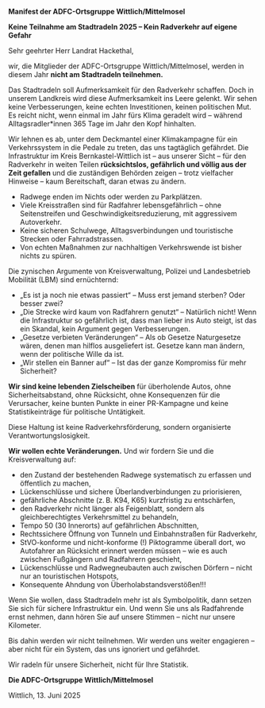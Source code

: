 **Manifest der ADFC-Ortsgruppe Wittlich/Mittelmosel**

**Keine Teilnahme am Stadtradeln 2025 – Kein Radverkehr auf eigene Gefahr**

Sehr geehrter Herr Landrat Hackethal,

wir, die Mitglieder der ADFC-Ortsgruppe Wittlich/Mittelmosel, werden in diesem Jahr **nicht am Stadtradeln teilnehmen.**

Das Stadtradeln soll Aufmerksamkeit für den Radverkehr schaffen. Doch in unserem Landkreis wird diese Aufmerksamkeit ins Leere gelenkt. Wir sehen keine Verbesserungen, keine echten Investitionen, keinen politischen Mut. Es reicht nicht, wenn einmal im Jahr fürs Klima geradelt wird – während Alltagsradler*innen 365 Tage im Jahr den Kopf hinhalten.

Wir lehnen es ab, unter dem Deckmantel einer Klimakampagne für ein Verkehrssystem in die Pedale zu treten, das uns tagtäglich gefährdet. Die Infrastruktur im Kreis Bernkastel-Wittlich ist – aus unserer Sicht – für den Radverkehr in weiten Teilen **rücksichtslos, gefährlich und völlig aus der Zeit gefallen** und die zuständigen Behörden zeigen – trotz vielfacher Hinweise – kaum Bereitschaft, daran etwas zu ändern.

- Radwege enden im Nichts oder werden zu Parkplätzen.
- Viele Kreisstraßen sind für Radfahrer lebensgefährlich – ohne Seitenstreifen und Geschwindigkeitsreduzierung, mit aggressivem Autoverkehr.
- Keine sicheren Schulwege, Alltagsverbindungen und touristische Strecken oder Fahrradstrassen.
- Von echten Maßnahmen zur nachhaltigen Verkehrswende ist bisher nichts zu spüren.


Die zynischen Argumente von Kreisverwaltung, Polizei und Landesbetrieb Mobilität (LBM) sind ernüchternd:

- „Es ist ja noch nie etwas passiert“ – Muss erst jemand sterben? Oder besser zwei?
- „Die Strecke wird kaum von Radfahrern genutzt“ – Natürlich nicht! Wenn die Infrastruktur so gefährlich ist, dass man lieber ins Auto steigt, ist das ein Skandal, kein Argument gegen Verbesserungen.
- „Gesetze verbieten Veränderungen“ – Als ob Gesetze Naturgesetze wären, denen man hilflos ausgeliefert ist. Gesetze kann man ändern, wenn der politische Wille da ist.
- „Wir stellen ein Banner auf“ – Ist das der ganze Kompromiss für mehr Sicherheit?


**Wir sind keine lebenden Zielscheiben** für überholende Autos, ohne Sicherheitsabstand, ohne Rücksicht, ohne Konsequenzen für die Verursacher, keine bunten Punkte in einer PR-Kampagne und keine Statistikeinträge für politische Untätigkeit.

Diese Haltung ist keine Radverkehrsförderung, sondern organisierte Verantwortungslosigkeit.

**Wir wollen echte Veränderungen.** Und wir fordern Sie und die Kreisverwaltung auf:
- den Zustand der bestehenden Radwege systematisch zu erfassen und öffentlich zu machen,
- Lückenschlüsse und sichere Überlandverbindungen zu priorisieren,
- gefährliche Abschnitte (z. B. K94, K65) kurzfristig zu entschärfen,
- den Radverkehr nicht länger als Feigenblatt, sondern als gleichberechtigtes Verkehrsmittel zu behandeln,
- Tempo 50 (30 Innerorts) auf gefährlichen Abschnitten,
- Rechtssichere Öffnung von Tunneln und Einbahnstraßen für Radverkehr,
- StVO-konforme und nicht-konforme (!) Piktogramme überall dort, wo Autofahrer an Rücksicht erinnert werden müssen – wie es auch zwischen Fußgängern und Radfahrern geschieht,
- Lückenschlüsse und Radwegneubauten auch zwischen Dörfern – nicht nur an touristischen Hotspots,
- Konsequente Ahndung von Überholabstandsverstößen!!!

Wenn Sie wollen, dass Stadtradeln mehr ist als Symbolpolitik, dann setzen Sie sich für sichere Infrastruktur ein. Und wenn Sie uns als Radfahrende ernst nehmen, dann hören Sie auf unsere Stimmen – nicht nur unsere Kilometer.

Bis dahin werden wir nicht teilnehmen. Wir werden uns weiter engagieren – aber nicht für ein System, das uns ignoriert und gefährdet.

Wir radeln für unsere Sicherheit, nicht für Ihre Statistik.

**Die ADFC-Ortsgruppe Wittlich/Mittelmosel**

Wittlich, 13. Juni 2025  
